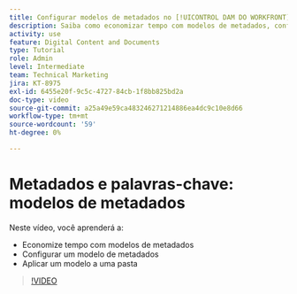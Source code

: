 ```yaml
---
title: Configurar modelos de metadados no [!UICONTROL DAM DO WORKFRONT]
description: Saiba como economizar tempo com modelos de metadados, configurar um modelo de metadados e aplicar um modelo a uma pasta no [!UICONTROL DAM DO WORKFRONT].
activity: use
feature: Digital Content and Documents
type: Tutorial
role: Admin
level: Intermediate
team: Technical Marketing
jira: KT-8975
exl-id: 6455e20f-9c5c-4727-84cb-1f8bb825bd2a
doc-type: video
source-git-commit: a25a49e59ca483246271214886ea4dc9c10e8d66
workflow-type: tm+mt
source-wordcount: '59'
ht-degree: 0%

---
```


# Metadados e palavras-chave: modelos de metadados

Neste vídeo, você aprenderá a:

* Economize tempo com modelos de metadados
* Configurar um modelo de metadados
* Aplicar um modelo a uma pasta

>[!VIDEO](https://video.tv.adobe.com/v/335238/?quality=12&learn=on)
